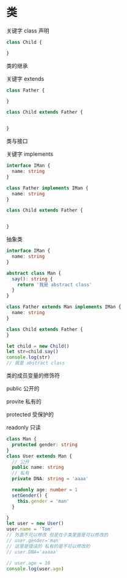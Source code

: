 # 类

关键字 class 声明



```typescript
class Child {

}
```



类的继承

关键字 extends

```typescript
class Father {

}

class Child extends Father {


}
```



类与接口

关键字 implements

```typescript
interface IMan {
  name: string
}

class Father implements IMan {
  name: string
}

class Child extends Father {


}
```



抽象类

```typescript
interface IMan {
  name: string
}

abstract class Man {
  say(): string {
    return '我是 abstract class'
  }
}

class Father extends Man implements IMan {
  name: string
}

class Child extends Father {
}

let child = new Child()
let str=child.say()
console.log(str)
// 我是 abstract class
```



类的成员变量的修饰符

public 公开的

provite 私有的

protected 受保护的

readonly 只读

```typescript
class Man {
  protected gender: string
}
class User extends Man {
  // 公开
  public name: string
  // 私有
  private DNA: string = 'aaaa'

  readonly age: number = 1
  setGender() {
    this.gender = 'man'
  }

}
let user = new User()
user.name = 'Tom'
// 外面不可以修改 但是在子类里面是可以修改的
// user.gender='man'
// 这里是错误的 私有的是不可以修改的
// user.DNA='aaaaa'

// user.age = 10
console.log(user.age)
```

